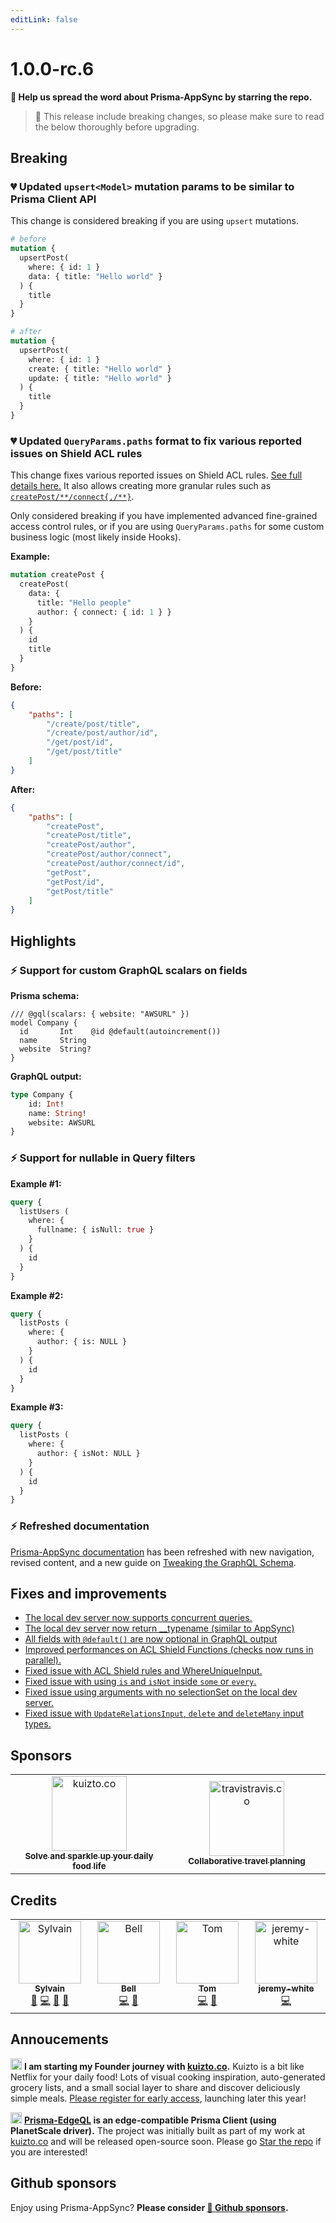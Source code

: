 ```yaml
---
editLink: false
---
```


# 1.0.0-rc.6

**🌟 Help us spread the word about Prisma-AppSync by starring the repo.**

> 🚨 This release include breaking changes, so please make sure to read the below thoroughly before upgrading.

## Breaking

### 💔 Updated `upsert<Model>` mutation params to be similar to Prisma Client API

This change is considered breaking if you are using `upsert` mutations.

```graphql
# before
mutation {
  upsertPost(
    where: { id: 1 }
    data: { title: "Hello world" }
  ) {
    title
  }
}

# after
mutation {
  upsertPost(
    where: { id: 1 }
    create: { title: "Hello world" }
    update: { title: "Hello world" }
  ) {
    title
  }
}
```

### 💔 Updated `QueryParams.paths` format to fix various reported issues on Shield ACL rules

This change fixes various reported issues on Shield ACL rules. [See full details here.](https://github.com/maoosi/prisma-appsync/issues/125) It also allows creating more granular rules such as [`createPost/**/connect{,/**}`](https://globster.xyz/?q=createPost%2F**%2Fconnect%7B%2C%2F**%7D&f=createPost%2CcreatePost%2Ftitle%2CcreatePost%2Fauthor%2CcreatePost%2Fauthor%2Fconnect%2CcreatePost%2Fauthor%2Fconnect%2Fid%2CgetPost%2CgetPost%2Fid%2CgetPost%2Ftitle).

Only considered breaking if you have implemented advanced fine-grained access control rules, or if you are using `QueryParams.paths` for some custom business logic (most likely inside Hooks).

**Example:**

```graphql
mutation createPost {
  createPost(
    data: {
      title: "Hello people"
      author: { connect: { id: 1 } }
    }
  ) {
    id
    title
  }
}
```

**Before:**

```json
{
    "paths": [
        "/create/post/title",
        "/create/post/author/id",
        "/get/post/id",
        "/get/post/title"
    ]
}
```

**After:**

```json
{
    "paths": [
        "createPost",
        "createPost/title",
        "createPost/author",
        "createPost/author/connect",
        "createPost/author/connect/id",
        "getPost",
        "getPost/id",
        "getPost/title"
    ]
}
```

## Highlights

### ⚡️ Support for custom GraphQL scalars on fields

**Prisma schema:**

```prisma
/// @gql(scalars: { website: "AWSURL" })
model Company {
  id       Int    @id @default(autoincrement())
  name     String
  website  String?
}
```

**GraphQL output:**

```graphql
type Company {
    id: Int!
    name: String!
    website: AWSURL
}
```

### ⚡️ Support for nullable in Query filters

**Example #1:**

```graphql
query {
  listUsers (
    where: {
      fullname: { isNull: true }
    }
  ) {
    id
  }
}
```

**Example #2:**

```graphql
query {
  listPosts (
    where: {
      author: { is: NULL }
    }
  ) {
    id
  }
}
```

**Example #3:**

```graphql
query {
  listPosts (
    where: {
      author: { isNot: NULL }
    }
  ) {
    id
  }
}
```

### ⚡️ Refreshed documentation

[Prisma-AppSync documentation](https://prisma-appsync.vercel.app) has been refreshed with new navigation, revised content, and a new guide on [Tweaking the GraphQL Schema](https://prisma-appsync.vercel.app/features/gql-schema.html).

## Fixes and improvements

- [The local dev server now supports concurrent queries.](https://github.com/maoosi/prisma-appsync/issues/103)
- [The local dev server now return __typename (similar to AppSync)](https://github.com/maoosi/prisma-appsync/issues/115)
- [All fields with `@default()` are now optional in GraphQL output](https://github.com/maoosi/prisma-appsync/issues/96)
- [Improved performances on ACL Shield Functions (checks now runs in parallel).](https://github.com/maoosi/prisma-appsync/issues/92)
- [Fixed issue with ACL Shield rules and WhereUniqueInput.](https://github.com/maoosi/prisma-appsync/issues/123)
- [Fixed issue with using `is` and `isNot` inside `some` or `every`.](https://github.com/maoosi/prisma-appsync/issues/102)
- [Fixed issue using arguments with no selectionSet on the local dev server.](https://github.com/maoosi/prisma-appsync/pull/104)
- [Fixed issue with `UpdateRelationsInput`, `delete` and `deleteMany` input types.](https://github.com/maoosi/prisma-appsync/pull/99)

## Sponsors

<table>
      <tr>
        <td align="center" style="width:300px;">
            <a href="https://kuizto.co" rel="noopener" target="_blank">
                <img src="https://prisma-appsync.vercel.app/sponsors/kuizto-logo.jpg" width="120px;" alt="kuizto.co"/>
                <br /><sub><b>Solve and sparkle up your daily food life</b></sub>
            </a>
        </td>
        <td align="center" style="width:300px;">
            <a href="https://travistravis.co" rel="noopener" target="_blank">
                <img src="https://prisma-appsync.vercel.app/sponsors/travistravis-logo.jpg" width="120px;" alt="travistravis.co"/>
                <br /><sub><b>Collaborative travel planning</b></sub>
            </a>
        </td>
    </tr>
</table>

## Credits

<table>
  <tbody>
    <tr>
      <td align="center" valign="top" width="14.28%"><a href="https://sylvainsimao.fr"><img src="https://avatars.githubusercontent.com/u/4679377?v=4?s=100" width="100px;" alt="Sylvain"/><br /><sub><b>Sylvain</b></sub></a><br /><a href="#creator-maoosi" title="Creator & maintainer">🐙</a> <a href="https://github.com/maoosi/prisma-appsync/commits?author=maoosi" title="Code">💻</a> <a href="#ideas-maoosi" title="Ideas, Planning, & Feedback">🤔</a> <a href="https://github.com/maoosi/prisma-appsync/commits?author=maoosi" title="Documentation">📖</a></td>
      <td align="center" valign="top" width="14.28%"><a href="http://bell.moe"><img src="https://avatars.githubusercontent.com/u/3979239?v=4?s=100" width="100px;" alt="Bell"/><br /><sub><b>Bell</b></sub></a><br /><a href="https://github.com/maoosi/prisma-appsync/commits?author=Tenrys" title="Code">💻</a> <a href="#ideas-Tenrys" title="Ideas, Planning, & Feedback">🤔</a></td>
      <td align="center" valign="top" width="14.28%"><a href="https://github.com/tomschut"><img src="https://avatars.githubusercontent.com/u/4933446?v=4?s=100" width="100px;" alt="Tom"/><br /><sub><b>Tom</b></sub></a><br /><a href="https://github.com/maoosi/prisma-appsync/commits?author=tomschut" title="Code">💻</a> <a href="#ideas-tomschut" title="Ideas, Planning, & Feedback">🤔</a></td>
      <td align="center" valign="top" width="14.28%"><a href="https://github.com/jeremy-white"><img src="https://avatars.githubusercontent.com/u/42325631?v=4?s=100" width="100px;" alt="jeremy-white"/><br /><sub><b>jeremy-white</b></sub></a><br /><a href="https://github.com/maoosi/prisma-appsync/commits?author=jeremy-white" title="Code">💻</a></td>
    </tr>
  </tbody>
</table>

## Annoucements

<img src="https://avatars.githubusercontent.com/u/4679377?v=4?s=100" width="18px;" alt="Sylvain"/> **I am starting my Founder journey with [kuizto.co](https://kuizto.co).** Kuizto is a bit like Netflix for your daily food! Lots of visual cooking inspiration, auto-generated grocery lists, and a small social layer to share and discover deliciously simple meals. [Please register for early access](https://kuizto.co), launching later this year!

<img src="https://avatars.githubusercontent.com/u/4679377?v=4?s=100" width="18px;" alt="Sylvain"/> **[Prisma-EdgeQL](https://github.com/kuizto/prisma-edgeql) is an edge-compatible Prisma Client (using PlanetScale driver).** The project was initially built as part of my work at [kuizto.co](https://kuizto.co) and will be released open-source soon. Please go [Star the repo](https://github.com/kuizto/prisma-edgeql) if you are interested!

## Github sponsors

Enjoy using Prisma-AppSync? **Please consider [💛 Github sponsors](https://github.com/sponsors/maoosi).**
